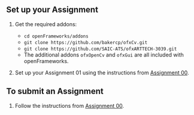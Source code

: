 ## Set up your Assignment

1.  Get the required addons:
    -   `cd openFrameworks/addons`
    -   `git clone https://github.com/bakercp/ofxCv.git`
    -   `git clone https://github.com/SAIC-ATS/ofxARTTECH-3039.git`
    -   The additional addons `ofxOpenCv` and `ofxGui` are all included with openFrameworks.

2.  Set up your Assignment 01 using the instructions from [Assignment 00](https://github.com/SAIC-ARTTECH-3039-5039/Assignment_00/blob/master/README.md).

## To submit an Assignment

1.  Follow the instructions from [Assignment 00](https://github.com/SAIC-ARTTECH-3039-5039/Assignment_00/blob/master/README.md).
